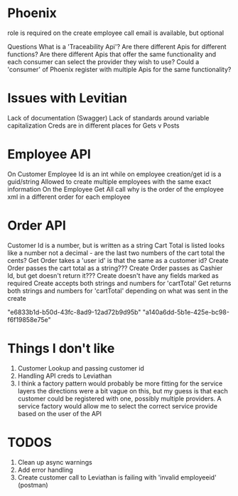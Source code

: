 # Phoenix

role is required on the create employee call
    email is available, but optional

Questions
    What is a 'Traceability Api'?
        Are there different Apis for different functions?
        Are there different Apis that offer the same functionality and each consumer can select the provider they wish to use?
        Could a 'consumer' of Phoenix register with multiple Apis for the same functionality?
    
# Issues with Levitian
Lack of documentation (Swagger)
Lack of standards around variable capitalization
Creds are in different places for Gets v Posts

# Employee API
On Customer Employee Id is an int while on employee creation/get id is a guid/string
Allowed to create multiple employees with the same exact information
On the Employee Get All call why is the order of the employee xml in a different order for each employee

# Order API
Customer Id is a number, but is written as a string
Cart Total is listed looks like a number not a decimal
    - are the last two numbers of the cart total the cents?
Get Order takes a 'user id' is that the same as a customer id?
Create Order passes the cart total as a string???
Create Order passes as Cashier Id, but get doesn't return it???
Create doesn't have any fields marked as required
Create accepts both strings and numbers for 'cartTotal' 
Get returns both strings and numbers for 'cartTotal' depending on what was sent in the create


"e6833b1d-b50d-43fc-8ad9-12ad72b9d95b"
"a140a6dd-5b1e-425e-bc98-f6f19858e75e"

# Things I don't like
1. Customer Lookup and passing customer id
2. Handling API creds to Leviathan
3. I think a factory pattern would probably be more fitting for the service layers
    the directions were a bit vague on this, but my guess is that each customer could be registered with one, possibly multiple
    providers. A service factory would allow me to select the correct service provide based on the user of the API

# TODOS
1. Clean up async warnings
2. Add error handling
3. Create customer call to Leviathan is failing with 'invalid employeeid' (postman)